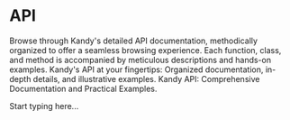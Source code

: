 # API

<web-summary>
    Browse through Kandy's detailed API documentation, methodically organized to offer a seamless browsing experience.
    Each function, class, and method is accompanied by meticulous descriptions and hands-on examples.
</web-summary>
<card-summary>
    Kandy's API at your fingertips: Organized documentation, in-depth details, and illustrative examples.
</card-summary>
<link-summary>
    Kandy API: Comprehensive Documentation and Practical Examples.
</link-summary>

Start typing here...